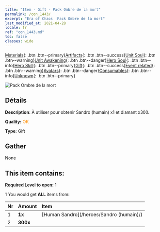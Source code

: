 ```yaml
---
title: "Item - Gift - Pack Ombre de la mort"
permalink: /con_1443/
excerpt: "Era of Chaos  Pack Ombre de la mort"
last_modified_at: 2021-04-28
locale: fr
ref: "con_1443.md"
toc: false
classes: wide
---
```

 [Materials](/ItemsFR/){: .btn .btn--primary}[Artifacts](/ItemsFR/Artifacts/){: .btn .btn--success}[Unit Soul](/ItemsFR/UnitSoul/){: .btn .btn--warning}[Unit Awakening](/ItemsFR/UnitAwakening/){: .btn .btn--danger}[Hero Soul](/ItemsFR/HeroSoul/){: .btn .btn--info}[Hero Skill](/ItemsFR/HeroSkill/){: .btn .btn--primary}[Gift](/ItemsFR/Gift/){: .btn .btn--success}[Event related](/ItemsFR/Events/){: .btn .btn--warning}[Avatars](/ItemsFR/Avatars/){: .btn .btn--danger}[Consumables](/ItemsFR/Consumables/){: .btn .btn--info}[Unknown](/ItemsFR/Unknown/){: .btn .btn--primary}

 ![Pack Ombre de la mort](/images/t/i_907057.png)

## Détails
 **Description:** À utiliser pour obtenir Sandro (humain) x1 et diamant x300.

 **Quality:** <span style="color: #FF8C00">OK</span>

 **Type:** Gift

## Gather

  None

## This item contains:

 **Required Level to open:** 1

 1 You would get **ALL** items  from:

  | Nr | Amount |     Item    |
  |:---|:-------|:------------|
  | 1 |  **1x** | [Human Sandro](/heroes/Sandro (humain)/) |  | 
  | 2 |  **300x** | <i class="fas fa-gem"/> |  | 
